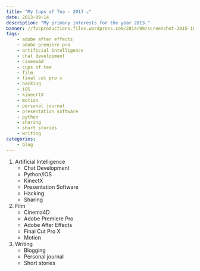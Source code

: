 ```yaml
---
title: "My Cups of Tea - 2013 ☕"
date: 2013-09-14
description: "My primary interests for the year 2013."
banner: //fvcproductions.files.wordpress.com/2014/09/screenshot-2015-10-14-00-23-34.png?w=800&h=340&crop=1
tags:
    - adobe after effects
    - adobe premiere pro
    - artificial intelligence
    - chat development
    - cinema4d
    - cups of tea
    - film
    - final cut pro x
    - hacking
    - iOS
    - kinecrtX
    - motion
    - personal journal
    - presentation software
    - python
    - sharing
    - short stories
    - writing
categories:
    - blog
---
```


1. Artificial Intelligence
   * Chat Development
   * Python/iOS
   * KinectX
   * Presentation Software
   * Hacking
   * Sharing
2. Film
   * Cinema4D
   * Adobe Premiere Pro
   * Adobe After Effects
   * Final Cut Pro X
   * Motion
3. Writing
   * Blogging
   * Personal journal
   * Short stories
